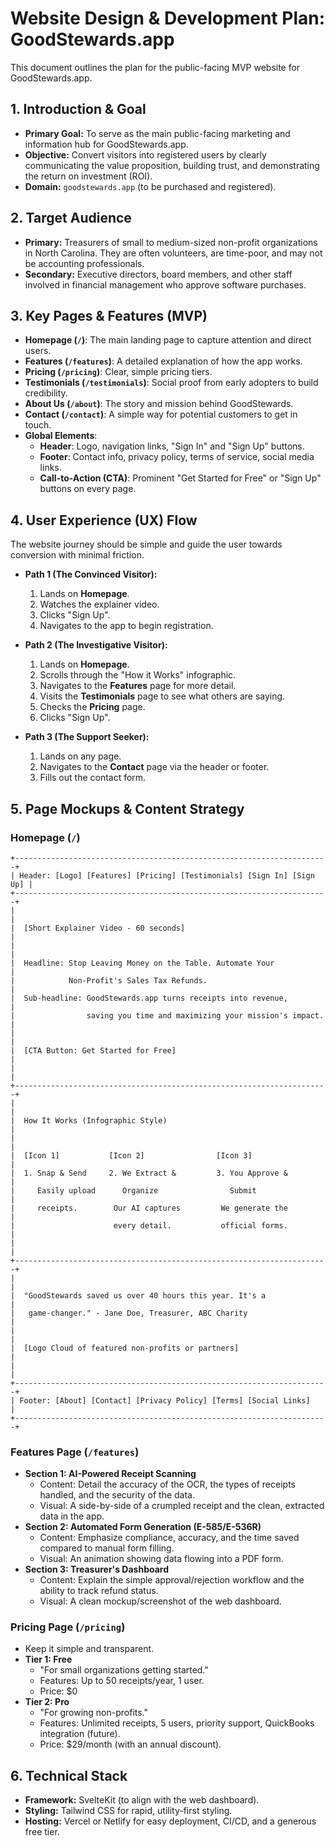 # Website Design & Development Plan: GoodStewards.app

This document outlines the plan for the public-facing MVP website for GoodStewards.app.

## 1. Introduction & Goal

*   **Primary Goal:** To serve as the main public-facing marketing and information hub for GoodStewards.app.
*   **Objective:** Convert visitors into registered users by clearly communicating the value proposition, building trust, and demonstrating the return on investment (ROI).
*   **Domain:** `goodstewards.app` (to be purchased and registered).

## 2. Target Audience

*   **Primary:** Treasurers of small to medium-sized non-profit organizations in North Carolina. They are often volunteers, are time-poor, and may not be accounting professionals.
*   **Secondary:** Executive directors, board members, and other staff involved in financial management who approve software purchases.

## 3. Key Pages & Features (MVP)

*   **Homepage (`/`)**: The main landing page to capture attention and direct users.
*   **Features (`/features`)**: A detailed explanation of how the app works.
*   **Pricing (`/pricing`)**: Clear, simple pricing tiers.
*   **Testimonials (`/testimonials`)**: Social proof from early adopters to build credibility.
*   **About Us (`/about`)**: The story and mission behind GoodStewards.
*   **Contact (`/contact`)**: A simple way for potential customers to get in touch.
*   **Global Elements**:
    *   **Header**: Logo, navigation links, "Sign In" and "Sign Up" buttons.
    *   **Footer**: Contact info, privacy policy, terms of service, social media links.
    *   **Call-to-Action (CTA)**: Prominent "Get Started for Free" or "Sign Up" buttons on every page.

## 4. User Experience (UX) Flow

The website journey should be simple and guide the user towards conversion with minimal friction.

*   **Path 1 (The Convinced Visitor):**
    1.  Lands on **Homepage**.
    2.  Watches the explainer video.
    3.  Clicks "Sign Up".
    4.  Navigates to the app to begin registration.

*   **Path 2 (The Investigative Visitor):**
    1.  Lands on **Homepage**.
    2.  Scrolls through the "How it Works" infographic.
    3.  Navigates to the **Features** page for more detail.
    4.  Visits the **Testimonials** page to see what others are saying.
    5.  Checks the **Pricing** page.
    6.  Clicks "Sign Up".

*   **Path 3 (The Support Seeker):**
    1.  Lands on any page.
    2.  Navigates to the **Contact** page via the header or footer.
    3.  Fills out the contact form.

## 5. Page Mockups & Content Strategy

### Homepage (`/`)

```
+----------------------------------------------------------------------+
| Header: [Logo] [Features] [Pricing] [Testimonials] [Sign In] [Sign Up] |
+----------------------------------------------------------------------+
|                                                                      |
|  [Short Explainer Video - 60 seconds]                                |
|                                                                      |
|  Headline: Stop Leaving Money on the Table. Automate Your            |
|            Non-Profit's Sales Tax Refunds.                           |
|  Sub-headline: GoodStewards.app turns receipts into revenue,         |
|                saving you time and maximizing your mission's impact. |
|                                                                      |
|  [CTA Button: Get Started for Free]                                  |
|                                                                      |
+----------------------------------------------------------------------+
|                                                                      |
|  How It Works (Infographic Style)                                    |
|                                                                      |
|  [Icon 1]           [Icon 2]                [Icon 3]                 |
|  1. Snap & Send     2. We Extract &         3. You Approve &         |
|     Easily upload      Organize                Submit                 |
|     receipts.        Our AI captures         We generate the          |
|                      every detail.           official forms.          |
|                                                                      |
+----------------------------------------------------------------------+
|                                                                      |
|  "GoodStewards saved us over 40 hours this year. It's a              |
|   game-changer." - Jane Doe, Treasurer, ABC Charity                  |
|                                                                      |
|  [Logo Cloud of featured non-profits or partners]                    |
|                                                                      |
+----------------------------------------------------------------------+
| Footer: [About] [Contact] [Privacy Policy] [Terms] [Social Links]    |
+----------------------------------------------------------------------+
```

### Features Page (`/features`)

*   **Section 1: AI-Powered Receipt Scanning**
    *   Content: Detail the accuracy of the OCR, the types of receipts handled, and the security of the data.
    *   Visual: A side-by-side of a crumpled receipt and the clean, extracted data in the app.
*   **Section 2: Automated Form Generation (E-585/E-536R)**
    *   Content: Emphasize compliance, accuracy, and the time saved compared to manual form filling.
    *   Visual: An animation showing data flowing into a PDF form.
*   **Section 3: Treasurer's Dashboard**
    *   Content: Explain the simple approval/rejection workflow and the ability to track refund status.
    *   Visual: A clean mockup/screenshot of the web dashboard.

### Pricing Page (`/pricing`)

*   Keep it simple and transparent.
*   **Tier 1: Free**
    *   "For small organizations getting started."
    *   Features: Up to 50 receipts/year, 1 user.
    *   Price: $0
*   **Tier 2: Pro**
    *   "For growing non-profits."
    *   Features: Unlimited receipts, 5 users, priority support, QuickBooks integration (future).
    *   Price: $29/month (with an annual discount).

## 6. Technical Stack

*   **Framework:** SvelteKit (to align with the web dashboard).
*   **Styling:** Tailwind CSS for rapid, utility-first styling.
*   **Hosting:** Vercel or Netlify for easy deployment, CI/CD, and a generous free tier.
